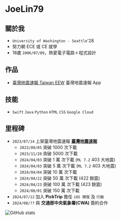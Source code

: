 # JoeLin79
<!-- <img alt="Discord" src="https://img.shields.io/discord/926545182407688273"> -->

## 關於我
- `University of Washington - Seattle`'28
- 努力朝 ECE 或 CE 就學
- 18歲 `2006/07/09`，熱愛電子電路＋程式設計

## 作品
- [臺灣地震速報 Taiwan EEW](https://github.com/joelin79/taiwaneew) 臺灣地震速報 App

## 技能
- `Swift` `Java` `Python` `HTML` `CSS` `Google Cloud`

## 里程碑
- `2023/07/14` 上架臺灣地震速報 **[臺灣地震速報](https://apps.apple.com/tw/app/%E8%87%BA%E7%81%A3%E5%9C%B0%E9%9C%87%E9%80%9F%E5%A0%B1/id6450436314)**
   - `2023/09/05` 突破 1000 次下載
   - `2023/11/20` 突破 5000 次下載
   - `2024/04/03` 突破 1 萬 次下載 (`ML 7.2` 403 大地震)
   - `2024/04/03` 突破 5 萬 次下載 (`ML 7.2` 403 大地震)
   - `2024/04/04` 突破 10 萬 次下載 
   - `2024/04/22` 突破 50 萬 次下載 (422 餘震)
   - `2024/04/23` 突破 100 萬 次下載 (423 餘震)
   - `2024/08/01` 突破 150 萬 次下載
- `2024/07/12` 加入 **PickTrip** 擔任 `iOS 開發` 及 `行銷`
- `2024/08/??` 與 **交通部中央氣象署(CWA)** 簽約合作

![GitHub stats](https://github-readme-stats.vercel.app/api?username=joelin79&show_icons=true&theme=radical&count_private=true)
